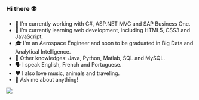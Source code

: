 ### Hi there :alien:

- :briefcase: I’m currently working with C#, ASP.NET MVC and SAP Business One.
- 🌱 I’m currently learning web development, including HTML5, CSS3 and JavaScript.
- :mortar_board: I'm an Aerospace Engineer and soon to be graduated in Big Data and Analytical Intelligence.
- :book: Other knowledges: Java, Python, Matlab, SQL and MySQL.
- :speaking_head: I speak English, French and Portuguese.
- :heart: I also love music, animals and traveling.
- :speech_balloon: Ask me about anything! 

<img src="{https://www.linkedin.com/in/flavianovloski/?locale=en_US}" />
